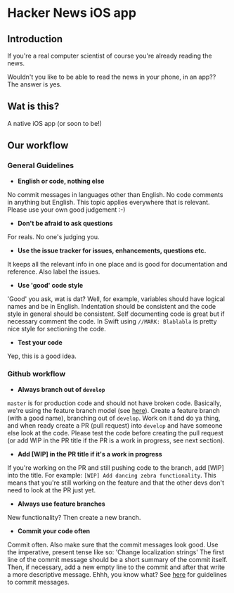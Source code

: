 # Hacker News iOS app

## Introduction
If you're a real computer scientist of course you're already reading the news.

Wouldn't you like to be able to read the news in your phone, in an app?? The answer is yes.

## Wat is this?

A native iOS app (or soon to be!)

## Our workflow

### General Guidelines

- **English or code, nothing else**

No commit messages in languages other than English. No code comments in anything but English. This topic applies everywhere that is relevant. 
Please use your own good judgement :-)

- **Don't be afraid to ask questions**

For reals. No one's judging you.

- **Use the issue tracker for issues, enhancements, questions etc.**

It keeps all the relevant info in one place and is good for documentation and reference. Also label the issues.

- **Use 'good' code style**

'Good' you ask, wat is dat? Well, for example, variables should have logical names and be in English. Indentation should be consistent and the code style in general should be consistent.
Self documenting code is great but if necessary comment the code. In Swift using `//MARK: Blablabla` is pretty nice style for sectioning the code.

- **Test your code**

Yep, this is a good idea.

### Github workflow

- **Always branch out of `develop`**

`master` is for production code and should not have broken code. Basically, we're using the feature branch model (see [here](https://www.atlassian.com/git/tutorials/comparing-workflows/feature-branch-workflow)). Create a feature branch (with a good name), branching out of `develop`. Work on it and do ya thing, and when ready create a PR (pull request) into `develop` and have someone else look at the code. Please test the code before creating the pull request (or add WIP in the PR title if the PR is a work in progress, see next section).

- **Add [WIP] in the PR title if it's a work in progress**

If you're working on the PR and still pushing code to the branch, add [WIP] into the title. For example:
`[WIP] Add dancing zebra functionality`. This means that you're still working on the feature and that the other devs don't need to look at the PR just yet.

- **Always use feature branches**

New functionality? Then create a new branch.

- **Commit your code often**

Commit often. Also make sure that the commit messages look good. Use the imperative, present tense like so: 'Change localization strings'
The first line of the commit message should be a short summary of the commit itself. Then, if necessary, add a new empty line to the commit and after that write a more descriptive message. Ehhh, you know what? See [here](http://git.kernel.org/cgit/git/git.git/tree/Documentation/SubmittingPatches?id=HEAD) for guidelines to commit messages.